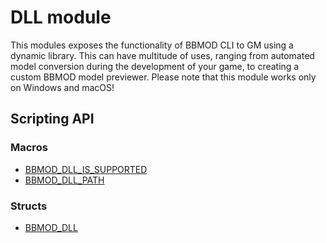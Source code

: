 # DLL module
This modules exposes the functionality of BBMOD CLI to GM using a dynamic library. This
can have multitude of uses, ranging from automated model conversion during the
development of your game, to creating a custom BBMOD model previewer. Please
note that this module works only on Windows and macOS!

## Scripting API
### Macros
* [BBMOD_DLL_IS_SUPPORTED](./BBMOD_DLL_IS_SUPPORTED.html)
* [BBMOD_DLL_PATH](./BBMOD_DLL_PATH.html)

### Structs
* [BBMOD_DLL](./BBMOD_DLL.html)
